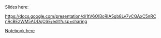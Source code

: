 Slides here:

https://docs.google.com/presentation/d/1tV6OIBoRIA5gb8Lv7vCQAxC5nRCnRcBEzWM5ADDgOSE/edit?usp=sharing

[Notebook here](lecture_rdds1.ipynb)

